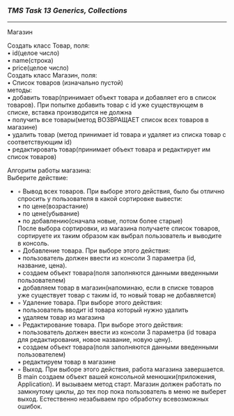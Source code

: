 ### ___TMS Task 13 Generics, Collections___
***
Магазин

Создать класс Товар, поля:<br>
• id(целое число)<br>
• name(строка)<br>
• price(целое число)<br>
Создать класс Магазин, поля:<br>
• Список товаров (изначально пустой)<br>
методы:<br>
• добавить товар(принимает объект товара и добавляет его в список
товаров). При попытке добавить товар с id уже существующем в списке,
вставка производится не должна<bR>
• получить все товары(метод ВОЗВРАЩАЕТ список всех товаров в
магазине)<br>
• удалить товар (метод принимает id товара и удаляет из списка товар с
соответствующим id)<br>
• редактировать товар(принимает объект товара и редактирует им список
товаров)<br>

Алгоритм работы магазина:<br>
Выберите действие:<br>
- ◦ Вывод всех товаров. При выборе этого действия, было бы отлично
спросить у пользователя в какой сортировке вывести:<br>
▪ по цене(возрастание)<br>
▪ по цене(убывание)<br>
▪ по добавлению(сначала новые, потом более старые)<br>
После выбора сортировки, из магазина получаете список товаров,
сортируете их таким образом как выбрал пользователь и выводите в
консоль.<br>
- ◦ Добавление товара. При выборе этого действия:<br>
▪ пользователь должен ввести из консоли 3 параметра (id, название,
цена).<br>
▪ создаем объект товара(поля заполняются данными введенными
пользователем)<br>
▪ добавляем товар в магазин(напоминаю, если в списке товаров уже
существует товар с таким id, то новый товар не добавляется)<br>
- ◦ Удаление товара. При выборе этого действия:<br>
▪ пользователь вводит id товара который нужно удалить<br>
▪ удаляем товар из магазина<br>
- ◦ Редактирование товара. При выборе этого действия:<br>
▪ пользователь должен ввести из консоли 3 параметра (id товара для
редактирования, новое название, новую цену).<br>
▪ создаем объект товара(поля заполняются данными введенными
пользователем)<br>
▪ редактируем товар в магазине<br>
- ◦ Выход. При выборе этого действия, работа магазина завершается.<br>
В main создаем объект вашей консольной менюшки(приложения,
Application). И вызываем метод старт. Магазин должен работать по замкнутому
циклы, до тех пор пока пользователь в меню не выберет выход. Естественно
незабываем про обработку всевозможных ошибок.
